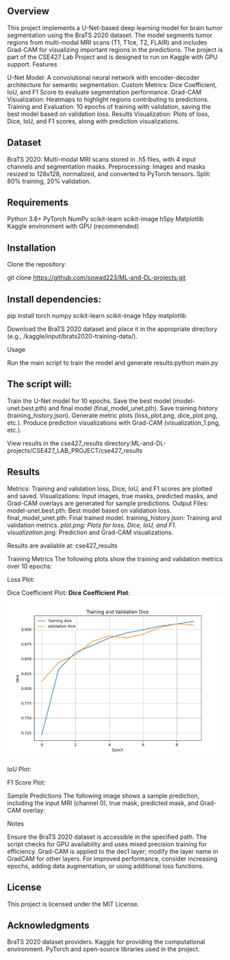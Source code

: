 
## Overview
This project implements a U-Net-based deep learning model for brain tumor segmentation using the BraTS 2020 dataset. The model segments tumor regions from multi-modal MRI scans (T1, T1ce, T2, FLAIR) and includes Grad-CAM for visualizing important regions in the predictions. The project is part of the CSE427 Lab Project and is designed to run on Kaggle with GPU support.
Features

U-Net Model: A convolutional neural network with encoder-decoder architecture for semantic segmentation.
Custom Metrics: Dice Coefficient, IoU, and F1 Score to evaluate segmentation performance.
Grad-CAM Visualization: Heatmaps to highlight regions contributing to predictions.
Training and Evaluation: 10 epochs of training with validation, saving the best model based on validation loss.
Results Visualization: Plots of loss, Dice, IoU, and F1 scores, along with prediction visualizations.

## Dataset

BraTS 2020: Multi-modal MRI scans stored in .h5 files, with 4 input channels and segmentation masks.
Preprocessing: Images and masks resized to 128x128, normalized, and converted to PyTorch tensors.
Split: 80% training, 20% validation.

## Requirements

Python 3.8+
PyTorch
NumPy
scikit-learn
scikit-image
h5py
Matplotlib
Kaggle environment with GPU (recommended)

## Installation

Clone the repository: 

git clone https://github.com/sowad223/ML-and-DL-projects.git



## Install dependencies:

pip install torch numpy scikit-learn scikit-image h5py matplotlib


Download the BraTS 2020 dataset and place it in the appropriate directory (e.g., /kaggle/input/brats2020-training-data/).

Usage

Run the main script to train the model and generate results:python main.py


## The script will:
Train the U-Net model for 10 epochs.
Save the best model (model-unet.best.pth) and final model (final_model_unet.pth).
Save training history (training_history.json).
Generate metric plots (loss_plot.png, dice_plot.png, etc.).
Produce prediction visualizations with Grad-CAM (visualization_1.png, etc.).


View results in the cse427_results directory:ML-and-DL-projects/CSE427_LAB_PROJECT/cse427_results



## Results

Metrics: Training and validation loss, Dice, IoU, and F1 scores are plotted and saved.
Visualizations: Input images, true masks, predicted masks, and Grad-CAM overlays are generated for sample predictions.
Output Files:
model-unet.best.pth: Best model based on validation loss.
final_model_unet.pth: Final trained model.
training_history.json: Training and validation metrics.
*_plot.png: Plots for loss, Dice, IoU, and F1.
visualization_*.png: Prediction and Grad-CAM visualizations.


Results are available at: cse427_results

Training Metrics
The following plots show the training and validation metrics over 10 epochs:

Loss Plot:

Dice Coefficient Plot:
**Dice Coefficient Plot**:
  ![Dice Plot](https://raw.githubusercontent.com/sowad223/ML-and-DL-projects/main/CSE427_LAB_PROJECT/cse427_results/dice_plot.png)

IoU Plot:

F1 Score Plot:


Sample Predictions
The following image shows a sample prediction, including the input MRI (channel 0), true mask, predicted mask, and Grad-CAM overlay:



Notes

Ensure the BraTS 2020 dataset is accessible in the specified path.
The script checks for GPU availability and uses mixed precision training for efficiency.
Grad-CAM is applied to the dec1 layer; modify the layer name in GradCAM for other layers.
For improved performance, consider increasing epochs, adding data augmentation, or using additional loss functions.

## License
This project is licensed under the MIT License.
## Acknowledgments

BraTS 2020 dataset providers.
Kaggle for providing the computational environment.
PyTorch and open-source libraries used in the project.


